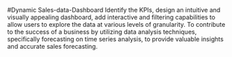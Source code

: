 #Dynamic Sales-data-Dashboard
Identify the KPIs, design an intuitive and visually appealing dashboard, add interactive and filtering capabilities to allow users to explore the data at various levels of granularity.
To contribute to the success of a business by utilizing data analysis techniques, specifically forecasting on time series analysis, to provide valuable insights and accurate sales forecasting.
